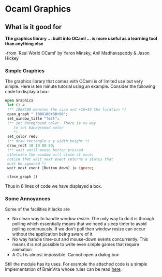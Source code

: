 # Ocaml Graphics
## What is it good for 

**The graphics library ... built into OCaml ... is more useful as a learning tool than anything else**

-from 'Real World OCaml' by Yaron Minsky, Anil Madhavapeddy & Jason Hickey

### Simple Graphics
The graphics library that comes with OCaml is of limited use but very simple. Here is ten minute tutorial using an example.
Consider the following code to display a box:

```OCaml
open Graphics
 let () =
 (** 100X100 denotes the size and +10+10 the location *)
 open_graph " 100X100+50+50";
 set_window_title "Test";
 (** set foreground color. There is no way
    to set background color
    *)
 set_color red;
 (** draw rectangle x y width height *)
 draw_rect 10 10 80 80;
 (** wait until mouse button pressed
 otherwise the window will close at once.
 notice that wait_next event returns a status that 
 must be ignored *)
 wait_next_event [Button_down] |> ignore;

 close_graph ()

```
Thus in 8 lines of code we have displayed a box. 

### Some Annoyances

Some of the facilities it lacks are

* No clean way to handle window resize. The only way to do it is through polling which essentially means
that we need a sleep timer to avoid polling continuously. If we don't poll then  window resize can occur 
without the application being aware of it 
* No way handle time-out and mouse-down events concurrently. This means it is not possible to write even 
simple games that require animation
* A GUI is almost impossible. Cannot open a dialog box



Still the module has its uses. For example the attached code is a simple implementation of BrainVita whose rules can be 
read [here](https://thesundayprogrammer.wordpress.com/2011/03/19/brainvita-solution/). 
